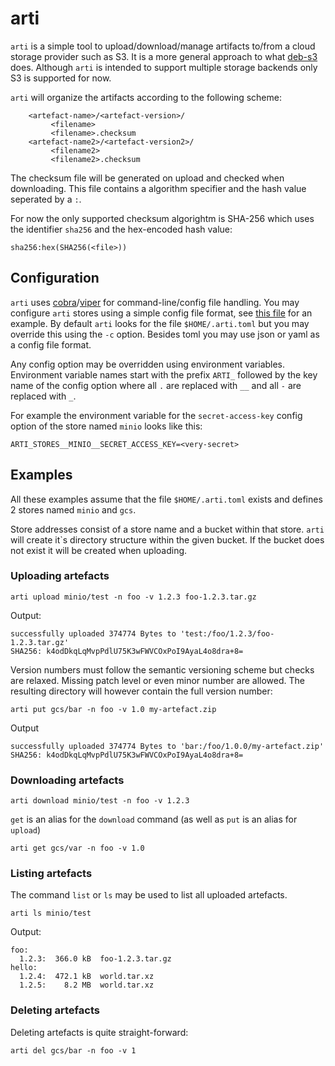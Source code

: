 # arti

`arti` is a simple tool to upload/download/manage artifacts to/from a cloud storage provider
such as S3. It is a more general approach to what [deb-s3](https://github.com/krobertson/deb-s3)
does.
Although `arti` is intended to support multiple storage backends only S3 is supported for now.

`arti` will organize the artifacts according to the following scheme:

```
    <artefact-name>/<artefact-version>/
         <filename>
         <filename>.checksum
    <artefact-name2>/<artefact-version2>/
         <filename2>
         <filename2>.checksum
```

The checksum file will be generated on upload and checked when downloading.
This file contains a algorithm specifier and the hash value seperated by a `:`.


For now the only supported checksum algorightm is SHA-256 which uses the identifier `sha256`
and the hex-encoded hash value:

```
sha256:hex(SHA256(<file>))
```



## Configuration

`arti` uses [cobra](https://github.com/spf13/cobra)/[viper](https://github.com/spf13/viper) for
command-line/config file handling. You may configure `arti` stores using a simple config file
format, see [this file](sample-config.toml) for an example.
By default `arti` looks for the file `$HOME/.arti.toml` but you may override this using the `-c`
option. Besides toml you may use json or yaml as a config file format.

Any config option may be overridden using environment variables. Environment variable names start
with the prefix `ARTI_` followed by the key name of the config option where all `.` are replaced
with `__` and all `-` are replaced with `_`.

For example the environment variable for the `secret-access-key` config option of the store
named `minio` looks like this:

```
ARTI_STORES__MINIO__SECRET_ACCESS_KEY=<very-secret>
```



## Examples

All these examples assume that the file `$HOME/.arti.toml` exists and defines 2 stores named `minio`
and `gcs`.

Store addresses consist of a store name and a bucket within that store. `arti` will create it`s
directory structure within the given bucket. If the bucket does not exist it will be created
when uploading.

### Uploading artefacts

```
arti upload minio/test -n foo -v 1.2.3 foo-1.2.3.tar.gz
```

Output:
```
successfully uploaded 374774 Bytes to 'test:/foo/1.2.3/foo-1.2.3.tar.gz'
SHA256: k4odDkqLqMvpPdlU75K3wFWVCOxPoI9AyaL4o8dra+8=
```

Version numbers must follow the semantic versioning scheme but checks are relaxed. Missing
patch level or even minor number are allowed. The resulting directory will however contain the
full version number:

```
arti put gcs/bar -n foo -v 1.0 my-artefact.zip
```

Output

```
successfully uploaded 374774 Bytes to 'bar:/foo/1.0.0/my-artefact.zip'
SHA256: k4odDkqLqMvpPdlU75K3wFWVCOxPoI9AyaL4o8dra+8=
```


### Downloading artefacts

```
arti download minio/test -n foo -v 1.2.3
```

`get` is an alias for the `download` command (as well as `put` is an alias for `upload`)


```
arti get gcs/var -n foo -v 1.0
```


### Listing artefacts

The command `list` or `ls` may be used to list all uploaded artefacts.

```
arti ls minio/test
```

Output:

```
foo:
  1.2.3:  366.0 kB  foo-1.2.3.tar.gz
hello:
  1.2.4:  472.1 kB  world.tar.xz
  1.2.5:    8.2 MB  world.tar.xz
```


### Deleting artefacts

Deleting artefacts is quite straight-forward:

```
arti del gcs/bar -n foo -v 1
```